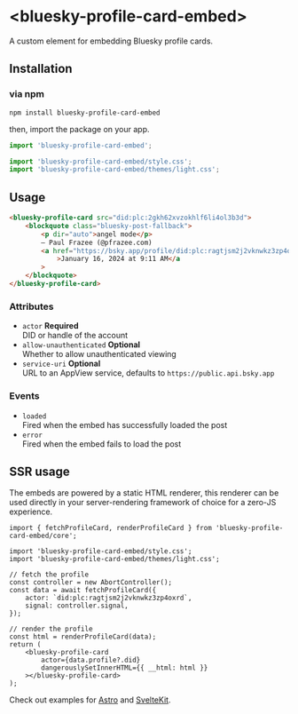 # &lt;bluesky-profile-card-embed>

A custom element for embedding Bluesky profile cards.

## Installation

### via npm

```
npm install bluesky-profile-card-embed
```

then, import the package on your app.

```js
import 'bluesky-profile-card-embed';

import 'bluesky-profile-card-embed/style.css';
import 'bluesky-profile-card-embed/themes/light.css';
```

## Usage

```html
<bluesky-profile-card src="did:plc:2gkh62xvzokhlf6li4ol3b3d">
	<blockquote class="bluesky-post-fallback">
		<p dir="auto">angel mode</p>
		— Paul Frazee (@pfrazee.com)
		<a href="https://bsky.app/profile/did:plc:ragtjsm2j2vknwkz3zp4oxrd/post/3kj2umze7zj2n"
			>January 16, 2024 at 9:11 AM</a
		>
	</blockquote>
</bluesky-profile-card>
```

### Attributes

- `actor` **Required**  
  DID or handle of the account
- `allow-unauthenticated` **Optional**  
  Whether to allow unauthenticated viewing
- `service-uri` **Optional**  
  URL to an AppView service, defaults to `https://public.api.bsky.app`

### Events

- `loaded`  
  Fired when the embed has successfully loaded the post
- `error`  
  Fired when the embed fails to load the post

## SSR usage

The embeds are powered by a static HTML renderer, this renderer can be used directly in your
server-rendering framework of choice for a zero-JS experience.

```tsx
import { fetchProfileCard, renderProfileCard } from 'bluesky-profile-card-embed/core';

import 'bluesky-profile-card-embed/style.css';
import 'bluesky-profile-card-embed/themes/light.css';

// fetch the profile
const controller = new AbortController();
const data = await fetchProfileCard({
	actor: `did:plc:ragtjsm2j2vknwkz3zp4oxrd`,
	signal: controller.signal,
});

// render the profile
const html = renderProfileCard(data);
return (
	<bluesky-profile-card
		actor={data.profile?.did}
		dangerouslySetInnerHTML={{ __html: html }}
	></bluesky-profile-card>
);
```

Check out examples for [Astro](https://github.com/mary-ext/bluesky-embed-astro) and
[SvelteKit](https://github.com/mary-ext/bluesky-embed-sveltekit).
